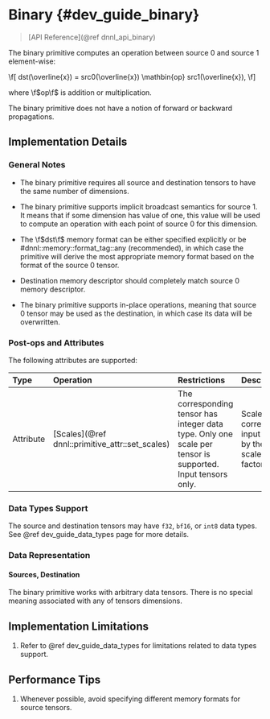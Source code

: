 Binary {#dev_guide_binary}
====================

>
> [API Reference](@ref dnnl_api_binary)
>

The binary primitive computes an operation between source 0 and source 1
element-wise:

\f[
    dst(\overline{x}) =
        src0(\overline{x}) \mathbin{op} src1(\overline{x}),
\f]

where \f$op\f$ is addition or multiplication.

The binary primitive does not have a notion of forward or backward propagations.

## Implementation Details

### General Notes

 * The binary primitive requires all source and destination tensors to have the
   same number of dimensions.

 * The binary primitive supports implicit broadcast semantics for source 1. It
   means that if some dimension has value of one, this value will be used to
   compute an operation with each point of source 0 for this dimension.

 * The \f$dst\f$ memory format can be either specified explicitly or be
   #dnnl::memory::format_tag::any (recommended), in which case the primitive
   will derive the most appropriate memory format based on the format of the
   source 0 tensor.

 * Destination memory descriptor should completely match source 0 memory
   descriptor.

 * The binary primitive supports in-place operations, meaning that source 0
   tensor may be used as the destination, in which case its data will
   be overwritten.


### Post-ops and Attributes

The following attributes are supported:

| Type      | Operation     | Restrictions       | Description
| :--       | :--           | :--                | :--
| Attribute | [Scales](@ref dnnl::primitive_attr::set_scales) | The corresponding tensor has integer data type. Only one scale per tensor is supported. Input tensors only. | Scales the corresponding input tensor by the given scale factor(s).

### Data Types Support

The source and destination tensors may have `f32`, `bf16`, or `int8` data types.
See @ref dev_guide_data_types page for more details.

### Data Representation

#### Sources, Destination

The binary primitive works with arbitrary data tensors. There is no special
meaning associated with any of tensors dimensions.


## Implementation Limitations

1. Refer to @ref dev_guide_data_types for limitations related to data types
   support.


## Performance Tips

1. Whenever possible, avoid specifying different memory formats for source
   tensors.
